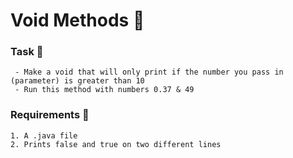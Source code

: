 # Void Methods 🍵

### Task 🐧
```
 - Make a void that will only print if the number you pass in (parameter) is greater than 10
 - Run this method with numbers 0.37 & 49
```
### Requirements 🏫
```
1. A .java file
2. Prints false and true on two different lines
```
